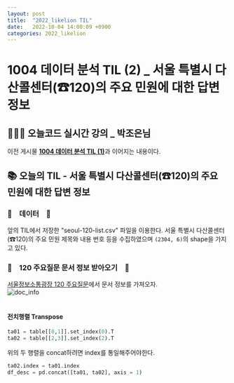 ```yaml
---
layout: post
title:  "2022_likelion TIL"
date:   2022-10-04 14:00:09 +0900
categories: 2022_likelion
---
```

# 1004 데이터 분석 TIL (2) _ 서울 특별시 다산콜센터(☎120)의 주요 민원에 대한 답변 정보

## 👩🏻‍💻 오늘코드 실시간 강의 _ 박조은님
이전 게시물 [**1004 데이터 분석 TIL (1)**](https://seul1230.github.io/2022_likelion/2022-10-03-likelion-TIL1/)과 이어지는 내용이다.

## 📚 오늘의 TIL - 서울 특별시 다산콜센터(☎120)의 주요 민원에 대한 답변 정보

### 🐾　데이터　🐾
앞의 TIL에서 저장한 "seoul-120-list.csv" 파일을 이용한다. 서울 특별시 다산콜센터(☎120)의 주요 민원 제목와 내용 번호 등을 수집하였으며 `(2304, 6)`의 shape을 가지고 있다.

### 🐾　120 주요질문 문서 정보 받아오기　🐾
[서울정보소통광장 120 주요질문](https://opengov.seoul.go.kr/civilappeal/view/?nid=23194045)에서 문서 정보를 가져오자.  <br/>
![doc_info]() <br/><br/>



#### 전치행렬 Transpose
```python
ta01 = table[[0,1]].set_index(0).T
ta02 = table[[2,3]].set_index(2).T
```
위의 두 행렬을 concat하려면 index를 통일해주어야한다.
```python
ta02.index = ta01.index
df_desc = pd.concat([ta01, ta02], axis = 1)
```



<!-- ### 🐾　　🐾
### 🐾　　🐾
### 🐾　　🐾
### 🐾　　🐾
### 🐾　　🐾
### 🐾　　🐾 -->
